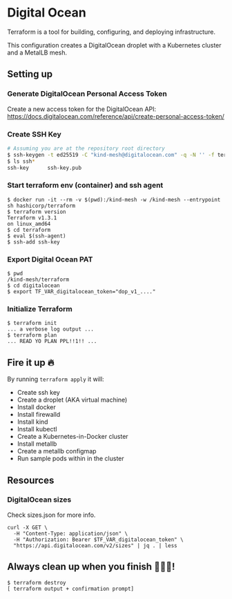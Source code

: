 # Digital Ocean

Terraform is a tool for building, configuring, and deploying infrastructure.

This configuration creates a DigitalOcean droplet with a Kubernetes cluster and a MetalLB mesh.

## Setting up

### Generate DigitalOcean Personal Access Token

Create a new access token for the DigitalOcean API: <https://docs.digitalocean.com/reference/api/create-personal-access-token/>

### Create SSH Key

```bash
# Assuming you are at the repository root directory
$ ssh-keygen -t ed25519 -C "kind-mesh@digitalocean.com" -q -N '' -f terraform/ssh-key
$ ls ssh*
ssh-key      ssh-key.pub
```

### Start terraform env (container) and ssh agent

```shell
$ docker run -it --rm -v $(pwd):/kind-mesh -w /kind-mesh --entrypoint sh hashicorp/terraform
$ terraform version
Terraform v1.3.1
on linux_amd64
$ cd terraform
$ eval $(ssh-agent)
$ ssh-add ssh-key
```

### Export Digital Ocean PAT

```shell
$ pwd
/kind-mesh/terraform
$ cd digitalocean
$ export TF_VAR_digitalocean_token="dop_v1_...."
```

### Initialize Terraform

```shell
$ terraform init
... a verbose log output ...
$ terraform plan
... READ YO PLAN PPL!!1!! ...
```

## Fire it up 🔥

By running `terraform apply` it will:

* Create ssh key
* Create a droplet (AKA virtual machine)
* Install docker
* Install firewalld
* Install kind
* Install kubectl
* Create a Kubernetes-in-Docker cluster
* Install metallb
* Create a metallb configmap
* Run sample pods within in the cluster

## Resources

### DigitalOcean sizes

Check sizes.json for more info.

```shell
curl -X GET \
  -H "Content-Type: application/json" \
  -H "Authorization: Bearer $TF_VAR_digitalocean_token" \
  "https://api.digitalocean.com/v2/sizes" | jq . | less
```

## Always clean up when you finish 💸💸💸!

```shell
$ terraform destroy
[ terraform output + confirmation prompt]
```
